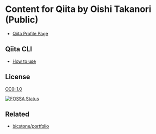 # Content for Qiita by Oishi Takanori (Public)

- [Qiita Profile Page](https://qiita.com/bicstone)

## Qiita CLI

- [How to use](https://github.com/increments/qiita-cli)

## License

[CC0-1.0](https://creativecommons.org/publicdomain/zero/1.0/deed)

[![FOSSA Status](https://app.fossa.com/api/projects/git%2Bgithub.com%2Fbicstone%2Fqiita-content.svg?type=large)](https://app.fossa.com/projects/git%2Bgithub.com%2Fbicstone%2Fqiita-content?ref=badge_large)

## Related

- [bicstone/portfolio](https://github.com/bicstone/portfolio)
